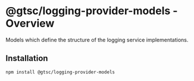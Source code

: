 # @gtsc/logging-provider-models - Overview

Models which define the structure of the logging service implementations.

## Installation

```shell
npm install @gtsc/logging-provider-models
```
